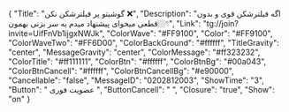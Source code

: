 {
"Title": "گوشیتو پر فیلترشکن نکن ❌",
"Description": "اگه فیلترشکن قوی و بدون قطعی میخوای پیشنهاد میدم یه سر بزنی بهمون👇🏼",
"Link": "tg://join?invite=UifFnVb1ijgxNWJk",
"ColorWave": "#FF9100",
"Color": "#FF9100",
"ColorWaveTwo": "#FF6D00",
"ColorBackGround": "#ffffff",
"TitleGravity": "center",
"MessageGravity": "center",
"ColorMessage": "#ff323232",
"ColorTitle": "#ff111111",
"ColorBtn": "#ffffff",
"ColorBtnBg": "#00a043",
"ColorBtnCancell": "#ffffff",
"ColorBtnCancellBg": "#e90000",
"Cancellable": "false",
"MessageID": "0202812003",
"ShowTime": "3",
"Button": " عضویت فوری ",
"ButtonCancell": "  ",
"Closure": "true",
"Show": "on"
}
